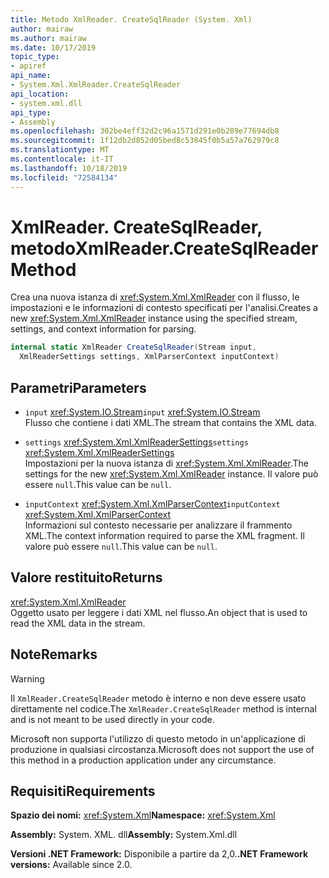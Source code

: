 ```yaml
---
title: Metodo XmlReader. CreateSqlReader (System. Xml)
author: mairaw
ms.author: mairaw
ms.date: 10/17/2019
topic_type:
- apiref
api_name:
- System.Xml.XmlReader.CreateSqlReader
api_location:
- system.xml.dll
api_type:
- Assembly
ms.openlocfilehash: 302be4eff32d2c96a1571d291e0b289e77694db8
ms.sourcegitcommit: 1f12db2d852d05bed8c53845f0b5a57a762979c8
ms.translationtype: MT
ms.contentlocale: it-IT
ms.lasthandoff: 10/18/2019
ms.locfileid: "72584134"
---
```

# <a name="xmlreadercreatesqlreader-method"></a><span data-ttu-id="4f31d-102">XmlReader. CreateSqlReader, metodo</span><span class="sxs-lookup"><span data-stu-id="4f31d-102">XmlReader.CreateSqlReader Method</span></span>

<span data-ttu-id="4f31d-103">Crea una nuova istanza di <xref:System.Xml.XmlReader> con il flusso, le impostazioni e le informazioni di contesto specificati per l'analisi.</span><span class="sxs-lookup"><span data-stu-id="4f31d-103">Creates a new <xref:System.Xml.XmlReader> instance using the specified stream, settings, and context information for parsing.</span></span>

```csharp
internal static XmlReader CreateSqlReader(Stream input, 
  XmlReaderSettings settings, XmlParserContext inputContext)
```

## <a name="parameters"></a><span data-ttu-id="4f31d-104">Parametri</span><span class="sxs-lookup"><span data-stu-id="4f31d-104">Parameters</span></span>

- <span data-ttu-id="4f31d-105">`input` <xref:System.IO.Stream></span><span class="sxs-lookup"><span data-stu-id="4f31d-105">`input` <xref:System.IO.Stream></span></span>  
  <span data-ttu-id="4f31d-106">Flusso che contiene i dati XML.</span><span class="sxs-lookup"><span data-stu-id="4f31d-106">The stream that contains the XML data.</span></span>

- <span data-ttu-id="4f31d-107">`settings` <xref:System.Xml.XmlReaderSettings></span><span class="sxs-lookup"><span data-stu-id="4f31d-107">`settings` <xref:System.Xml.XmlReaderSettings></span></span>  
  <span data-ttu-id="4f31d-108">Impostazioni per la nuova istanza di <xref:System.Xml.XmlReader>.</span><span class="sxs-lookup"><span data-stu-id="4f31d-108">The settings for the new <xref:System.Xml.XmlReader> instance.</span></span> <span data-ttu-id="4f31d-109">Il valore può essere `null`.</span><span class="sxs-lookup"><span data-stu-id="4f31d-109">This value can be `null`.</span></span>

- <span data-ttu-id="4f31d-110">`inputContext` <xref:System.Xml.XmlParserContext></span><span class="sxs-lookup"><span data-stu-id="4f31d-110">`inputContext` <xref:System.Xml.XmlParserContext></span></span>  
  <span data-ttu-id="4f31d-111">Informazioni sul contesto necessarie per analizzare il frammento XML.</span><span class="sxs-lookup"><span data-stu-id="4f31d-111">The context information required to parse the XML fragment.</span></span> <span data-ttu-id="4f31d-112">Il valore può essere `null`.</span><span class="sxs-lookup"><span data-stu-id="4f31d-112">This value can be `null`.</span></span>

## <a name="returns"></a><span data-ttu-id="4f31d-113">Valore restituito</span><span class="sxs-lookup"><span data-stu-id="4f31d-113">Returns</span></span>

<xref:System.Xml.XmlReader>  
<span data-ttu-id="4f31d-114">Oggetto usato per leggere i dati XML nel flusso.</span><span class="sxs-lookup"><span data-stu-id="4f31d-114">An object that is used to read the XML data in the stream.</span></span>

## <a name="remarks"></a><span data-ttu-id="4f31d-115">Note</span><span class="sxs-lookup"><span data-stu-id="4f31d-115">Remarks</span></span>

> [!WARNING]
> <span data-ttu-id="4f31d-116">Il `XmlReader.CreateSqlReader` metodo è interno e non deve essere usato direttamente nel codice.</span><span class="sxs-lookup"><span data-stu-id="4f31d-116">The `XmlReader.CreateSqlReader` method is internal and is not meant to be used directly in your code.</span></span>
>
> <span data-ttu-id="4f31d-117">Microsoft non supporta l'utilizzo di questo metodo in un'applicazione di produzione in qualsiasi circostanza.</span><span class="sxs-lookup"><span data-stu-id="4f31d-117">Microsoft does not support the use of this method in a production application under any circumstance.</span></span>

## <a name="requirements"></a><span data-ttu-id="4f31d-118">Requisiti</span><span class="sxs-lookup"><span data-stu-id="4f31d-118">Requirements</span></span>

<span data-ttu-id="4f31d-119">**Spazio dei nomi:** <xref:System.Xml></span><span class="sxs-lookup"><span data-stu-id="4f31d-119">**Namespace:** <xref:System.Xml></span></span>

<span data-ttu-id="4f31d-120">**Assembly:** System. XML. dll</span><span class="sxs-lookup"><span data-stu-id="4f31d-120">**Assembly:** System.Xml.dll</span></span>

<span data-ttu-id="4f31d-121">**Versioni .NET Framework:** Disponibile a partire da 2,0.</span><span class="sxs-lookup"><span data-stu-id="4f31d-121">**.NET Framework versions:** Available since 2.0.</span></span>
